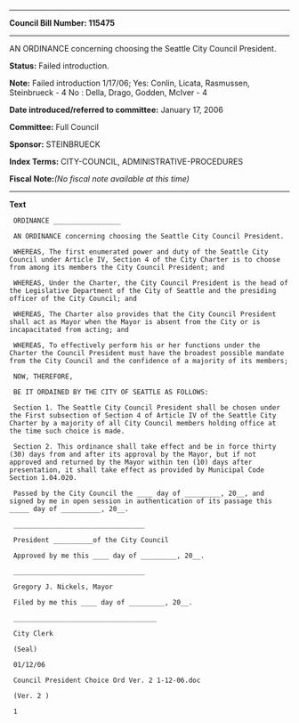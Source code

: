 

********

**Council Bill Number: 115475**
********

 AN ORDINANCE concerning choosing the Seattle City Council President.

**Status:** Failed introduction.
   
**Note:** Failed introduction 1/17/06; Yes: Conlin, Licata, Rasmussen, Steinbrueck - 4 No : Della, Drago, Godden, McIver - 4

   
**Date introduced/referred to committee:** January 17, 2006
   
**Committee:** Full Council
   
**Sponsor:** STEINBRUECK
   
   
**Index Terms:** CITY-COUNCIL, ADMINISTRATIVE-PROCEDURES

**Fiscal Note:**_(No fiscal note available at this time)_

********

**Text**
   
```
 ORDINANCE _________________

 AN ORDINANCE concerning choosing the Seattle City Council President.

 WHEREAS, The first enumerated power and duty of the Seattle City Council under Article IV, Section 4 of the City Charter is to choose from among its members the City Council President; and

 WHEREAS, Under the Charter, the City Council President is the head of the Legislative Department of the City of Seattle and the presiding officer of the City Council; and

 WHEREAS, The Charter also provides that the City Council President shall act as Mayor when the Mayor is absent from the City or is incapacitated from acting; and

 WHEREAS, To effectively perform his or her functions under the Charter the Council President must have the broadest possible mandate from the City Council and the confidence of a majority of its members;

 NOW, THEREFORE,

 BE IT ORDAINED BY THE CITY OF SEATTLE AS FOLLOWS:

 Section 1. The Seattle City Council President shall be chosen under the First subsection of Section 4 of Article IV of the Seattle City Charter by a majority of all City Council members holding office at the time such choice is made.

 Section 2. This ordinance shall take effect and be in force thirty (30) days from and after its approval by the Mayor, but if not approved and returned by the Mayor within ten (10) days after presentation, it shall take effect as provided by Municipal Code Section 1.04.020.

 Passed by the City Council the ____ day of _________, 20__, and signed by me in open session in authentication of its passage this _____ day of __________, 20__.

 _________________________________

 President __________of the City Council

 Approved by me this ____ day of _________, 20__.

 _________________________________

 Gregory J. Nickels, Mayor

 Filed by me this ____ day of _________, 20__.

 ____________________________________

 City Clerk

 (Seal)

 01/12/06

 Council President Choice Ord Ver. 2 1-12-06.doc

 (Ver. 2 )

 1

```
